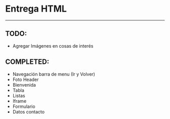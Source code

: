 # Entrega HTML

---
## TODO:
- Agregar Imágenes en cosas de interés

## COMPLETED:
- Navegación barra de menu (Ir y Volver)
- Foto Header
- Bienvenida
- Tabla
- Listas
- Iframe
- Formulario
- Datos contacto